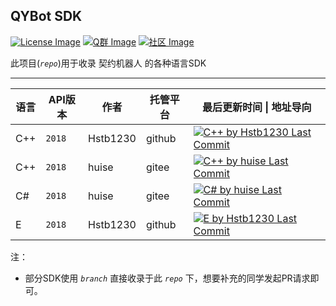 QYBot SDK
---
[![License Image]](LICENSE)
[![Q群 Image]][Q群]
[![社区 Image]][社区]

此项目(_`repo`_)用于收录 契约机器人 的各种语言SDK

---

| 语言 | API版本 | 作者 | 托管平台 | 最后更新时间 \| 地址导向 |
| --- | --- | --- | --- | --- |
| C++ | `2018` | Hstb1230 | github | [![C++ by Hstb1230 Last Commit]][tree/cpp] |
| C++ | `2018` | huise | gitee | [![C++ by huise Last Commit]][shangg/QYSDK-VC] |
| C# | `2018` | huise | gitee | [![C# by huise Last Commit]][shangg/QYSDK-NET] |
| E | `2018` | Hstb1230 | github | [![E by Hstb1230 Last Commit]][tree/e] |

注：
* 部分SDK使用 _`branch`_ 直接收录于此 _`repo`_ 下，想要补充的同学发起PR请求即可。

[License Image]: https://img.shields.io/github/license/Hstb1230/qybot-sdk.svg "LICENSE"
[Q群 Image]: https://img.shields.io/badge/Q%20%E7%BE%A4-529483966-orange.svg "Q群"
[Q群]: https://jq.qq.com/?_wv=1027&k=5McnWRW
[社区 Image]: https://img.shields.io/badge/%E7%A4%BE%E5%8C%BA-qyue.cc-blue.svg "社区"
[社区]: https://qyue.cc

[C++ by Hstb1230 Last Commit]: https://img.shields.io/github/last-commit/Hstb1230/qybot-sdk/cpp "tree/cpp"
[E by Hstb1230 Last Commit]: https://img.shields.io/github/last-commit/Hstb1230/qybot-sdk/e "tree/e"
[C++ by huise Last Commit]: https://img.shields.io/badge/Last%20Commit-2019.02-blue "shangg/QYSDK-VC"
[C# by huise Last Commit]: https://img.shields.io/badge/Last%20Commit-2019.02-blue "shangg/QYSDK-NET"

[tree/cpp]: https://github.com/Hstb1230/qybot-sdk/tree/cpp
[shangg/QYSDK-VC]: https://gitee.com/shangg/QYSDK-VC
[shangg/QYSDK-NET]: https://gitee.com/shangg/QYSDK-NET
[tree/e]: https://github.com/Hstb1230/qybot-sdk/tree/e
